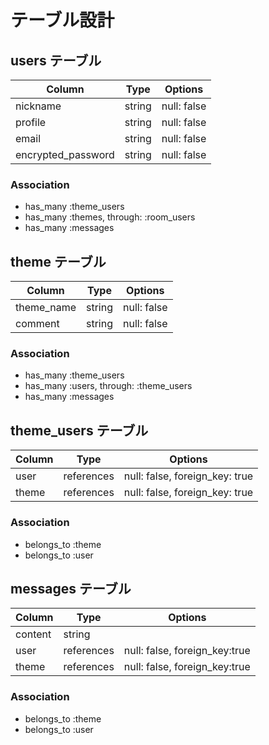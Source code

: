 # テーブル設計

## users テーブル

| Column             | Type   | Options     |
| ------------------ | ------ | ----------- |
| nickname           | string | null: false |
| profile            | string | null: false |
| email              | string | null: false |
| encrypted_password | string | null: false |

### Association

- has_many :theme_users
- has_many :themes, through: :room_users
- has_many :messages

## theme テーブル

| Column     | Type   | Options     |
| ---------- | ------ | ----------- |
| theme_name | string | null: false |
| comment    | string | null: false |

### Association

- has_many :theme_users
- has_many :users, through: :theme_users
- has_many :messages

## theme_users テーブル

| Column | Type       | Options                        |
| ------ | ---------- | ------------------------------ |
| user   | references | null: false, foreign_key: true |
| theme  | references | null: false, foreign_key: true |

### Association

- belongs_to :theme
- belongs_to :user

## messages テーブル

| Column  | Type       |Options                        |
| ------- | ---------- |------------------------------ |
| content | string     |                               |
| user    | references | null: false, foreign_key:true |
| theme   | references | null: false, foreign_key:true |

### Association

- belongs_to :theme
- belongs_to :user
